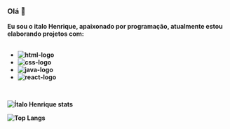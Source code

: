 ### Olá :wave:

<b>Eu sou o italo Henrique, apaixonado por programação, atualmente estou elaborando projetos com: <b/>
<br>
<br>
- <img src="https://img.shields.io/badge/HTML5-E34F26?style=for-the-badge&logo=html5&logoColor=white" alt="html-logo"/>
- <img src="https://img.shields.io/badge/CSS3-1572B6?style=for-the-badge&logo=css3&logoColor=white" alt="css-logo"/>
- <img src="https://img.shields.io/badge/JavaScript-F7DF1E?style=for-the-badge&logo=javascript&logoColor=black" alt="java-logo"/>
- <img src="https://img.shields.io/badge/React-20232A?style=for-the-badge&logo=react&logoColor=61DAFB" alt="react-logo"/>
 <br>
  


 ![Ítalo Henrique stats](https://github-readme-stats.vercel.app/api?username=italoh27&show_icons=true&theme=dark)

 
 
 ![Top Langs](https://github-readme-stats.vercel.app/api/top-langs/?username=italoh27&exclude_repo=github-readme-stats,anuraghazra.github.io)

